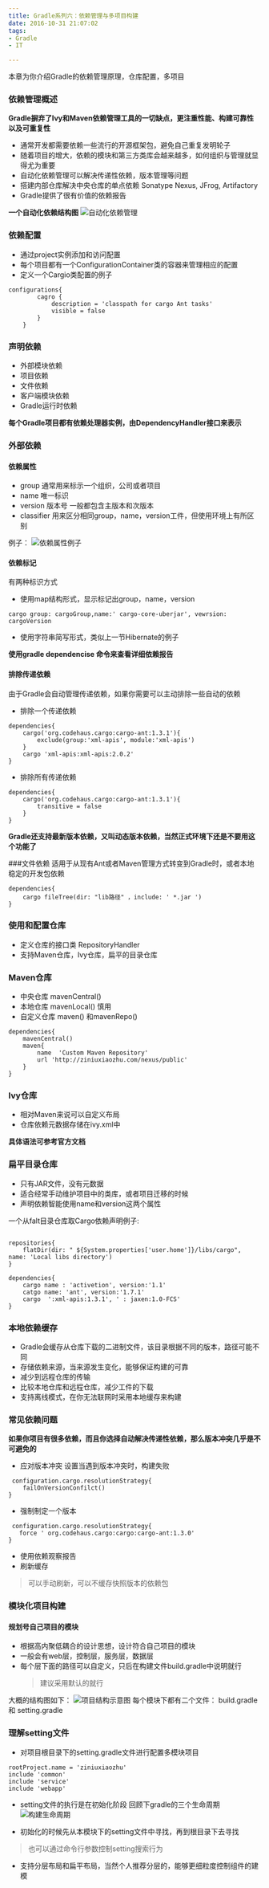```yaml
---
title: Gradle系列六：依赖管理与多项目构建
date: 2016-10-31 21:07:02
tags:
- Gradle
- IT

---
```


本章为你介绍Gradle的依赖管理原理，仓库配置，多项目
<!--more-->
### 依赖管理概述
**Gradle摒弃了Ivy和Maven依赖管理工具的一切缺点，更注重性能、构建可靠性以及可重复性**
- 通常开发都需要依赖一些流行的开源框架包，避免自己重复发明轮子
- 随着项目的增大，依赖的模块和第三方类库会越来越多，如何组织与管理就显得尤为重要
- 自动化依赖管理可以解决传递性依赖，版本管理等问题
- 搭建内部仓库解决中央仓库的单点依赖 Sonatype Nexus, JFrog, Artifactory
- Gradle提供了很有价值的依赖报告

**一个自动化依赖结构图**
![自动化依赖管理](http://7xsh7v.com1.z0.glb.clouddn.com/13.png)

### 依赖配置
- 通过project实例添加和访问配置
- 每个项目都有一个ConfigurationContainer类的容器来管理相应的配置
- 定义一个Cargio类配置的例子
```
configurations{
        cagro {
            description = 'classpath for cargo Ant tasks'
            visible = false
        }
    }
```

### 声明依赖
- 外部模块依赖
- 项目依赖
- 文件依赖
- 客户端模块依赖
- Gradle运行时依赖

**每个Gradle项目都有依赖处理器实例，由DependencyHandler接口来表示**

### 外部依赖
#### 依赖属性
- group 通常用来标示一个组织，公司或者项目
- name  唯一标识
- version 版本号 一般都包含主版本和次版本
- classifier  用来区分相同group，name，version工件，但使用环境上有所区别

例子：
![依赖属性例子](http://7xsh7v.com1.z0.glb.clouddn.com/10.png)


#### 依赖标记
有两种标识方式
- 使用map结构形式，显示标记出group，name，version
```
cargo group: cargoGroup,name:' cargo-core-uberjar', vewrsion: cargoVersion
```
- 使用字符串简写形式，类似上一节Hibernate的例子

**使用gradle dependencise 命令来查看详细依赖报告**

#### 排除传递依赖
由于Gradle会自动管理传递依赖，如果你需要可以主动排除一些自动的依赖

- 排除一个传递依赖
```
dependencies{
    cargo('org.codehaus.cargo:cargo-ant:1.3.1'){
        exclude(group:'xml-apis', module:'xml-apis')
    }
    cargo 'xml-apis:xml-apis:2.0.2'
}
```
- 排除所有传递依赖
```
dependencies{
    cargo('org.codehaus.cargo:cargo-ant:1.3.1'){
        transitive = false
    }
}
```
**Gradle还支持最新版本依赖，又叫动态版本依赖，当然正式环境下还是不要用这个功能了**

###文件依赖
 适用于从现有Ant或者Maven管理方式转变到Gradle时，或者本地稳定的开发包依赖
```
dependencies{
    cargo fileTree(dir: "lib路径" ，include: ' *.jar ')
}
```

### 使用和配置仓库
- 定义仓库的接口类 RepositoryHandler
- 支持Maven仓库，Ivy仓库，扁平的目录仓库

### Maven仓库
- 中央仓库 mavenCentral()
- 本地仓库 mavenLocal()  慎用
- 自定义仓库 maven() 和mavenRepo()

```
dependencies{
    mavenCentral()
    maven{
        name  'Custom Maven Repository'
        url 'http://ziniuxiaozhu.com/nexus/public'
    }
}
```

### Ivy仓库
- 相对Maven来说可以自定义布局
- 仓库依赖元数据存储在ivy.xml中

**具体语法可参考官方文档**

### 扁平目录仓库
- 只有JAR文件，没有元数据
- 适合经常手动维护项目中的类库，或者项目迁移的时候
- 声明依赖智能使用name和version这两个属性

一个从falt目录仓库取Cargo依赖声明例子:
```

repositories{
    flatDir(dir: " ${System.properties['user.home']}/libs/cargo", name: 'Local libs directory')
}

dependencies{
    cargo name : 'activetion', version:'1.1'
    catgo name: 'ant', version:'1.7.1'
    cargo  ':xml-apis:1.3.1', ' : jaxen:1.0-FCS'
}
```

### 本地依赖缓存
- Gradle会缓存从仓库下载的二进制文件，该目录根据不同的版本，路径可能不同
- 存储依赖来源，当来源发生变化，能够保证构建的可靠
- 减少到远程仓库的传输
- 比较本地仓库和远程仓库，减少工件的下载
- 支持离线模式，在你无法联网时采用本地缓存来构建


### 常见依赖问题
**如果你项目有很多依赖，而且你选择自动解决传递性依赖，那么版本冲突几乎是不可避免的**
- 应对版本冲突
设置当遇到版本冲突时，构建失败
```
 configuration.cargo.resolutionStrategy{
    failOnVersionConfilct()
}
```
- 强制制定一个版本
```
 configuration.cargo.resolutionStrategy{
   force ' org.codehaus.cargo:cargo:cargo-ant:1.3.0'
}
```
- 使用依赖观察报告
- 刷新缓存
 > 可以手动刷新，可以不缓存快照版本的依赖包


### 模块化项目构建
#### 规划号自己项目的模块
- 根据高内聚低耦合的设计思想，设计符合自己项目的模块
- 一般会有web层，控制层，服务层，数据层
- 每个层下面的路径可以自定义，只后在构建文件build.gradle中说明就行
  > 建议采用默认的就行

大概的结构图如下：
![项目结构示意图](http://7xsh7v.com1.z0.glb.clouddn.com/11.png)
每个模块下都有二个文件： build.gradle 和 setting.gradle


### 理解setting文件
- 对项目根目录下的setting.gradle文件进行配置多模块项目
```
rootProject.name = 'ziniuxiaozhu'
include 'common'
include 'service'
include 'webapp'
```
- setting文件的执行是在初始化阶段
回顾下gradle的三个生命周期
![构建生命周期](http://7xsh7v.com1.z0.glb.clouddn.com/12.png)

- 初始化的时候先从本模块下的setting文件中寻找，再到根目录下去寻找
 > 也可以通过命令行参数控制setting搜索行为
- 支持分层布局和扁平布局，当然个人推荐分层的，能够更细粒度控制组件的建模























 












